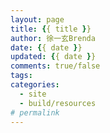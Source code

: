 ```yaml
---
layout: page
title: {{ title }}
author: 徐一玄Brenda
date: {{ date }}
updated: {{ date }}
comments: true/false
tags: 
categories:
  - site
  - build/resources
# permalink
---
```

